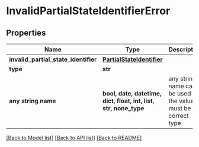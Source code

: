 # InvalidPartialStateIdentifierError


## Properties
Name | Type | Description | Notes
------------ | ------------- | ------------- | -------------
**invalid_partial_state_identifier** | [**PartialStateIdentifier**](PartialStateIdentifier.md) |  | 
**type** | **str** |  | 
**any string name** | **bool, date, datetime, dict, float, int, list, str, none_type** | any string name can be used but the value must be the correct type | [optional]

[[Back to Model list]](../README.md#documentation-for-models) [[Back to API list]](../README.md#documentation-for-api-endpoints) [[Back to README]](../README.md)


